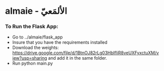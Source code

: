 # almaie - الألمَعيّ

### To Run the Flask App:
- Go to ../almaie/flask_app
- Insure that you have the requirements installed
- Download the weights: https://drive.google.com/file/d/1BtnOJ82rLg03HbIfliR8veUXFyxctuXM/view?usp=sharing and add it in the same folder.
- Run python main.py
